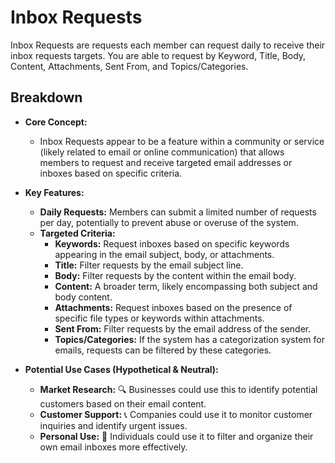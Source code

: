 # Inbox Requests

Inbox Requests are requests each member can request daily to receive their inbox requests targets.
You are able to request by Keyword, Title, Body, Content, Attachments, Sent From, and Topics/Categories.

## Breakdown

* **Core Concept:**

    * Inbox Requests appear to be a feature within a community or service (likely related to email or online communication) that allows members to request and receive targeted email addresses or inboxes based on specific criteria.

* **Key Features:**

    * **Daily Requests:** Members can submit a limited number of requests per day, potentially to prevent abuse or overuse of the system.
    * **Targeted Criteria:**
        * **Keywords:** Request inboxes based on specific keywords appearing in the email subject, body, or attachments. 
        * **Title:** Filter requests by the email subject line. 
        * **Body:** Filter requests by the content within the email body.
        * **Content:** A broader term, likely encompassing both subject and body content.
        * **Attachments:** Request inboxes based on the presence of specific file types or keywords within attachments.
        * **Sent From:** Filter requests by the email address of the sender. 
        * **Topics/Categories:** If the system has a categorization system for emails, requests can be filtered by these categories. 

* **Potential Use Cases (Hypothetical & Neutral):**

    * **Market Research:** 🔍 Businesses could use this to identify potential customers based on their email content.
    * **Customer Support:** 📞 Companies could use it to monitor customer inquiries and identify urgent issues.
    * **Personal Use:** 👤 Individuals could use it to filter and organize their own email inboxes more effectively.